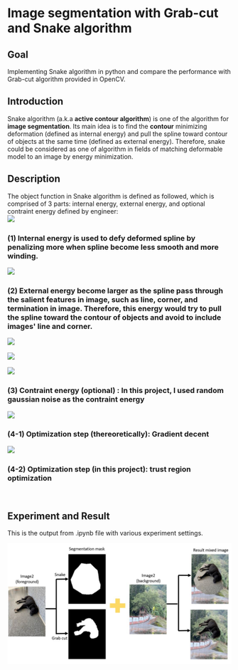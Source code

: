  <h1 align="left">Image segmentation with Grab-cut and Snake algorithm </h1>
<h2 align="center"> 
  
  ## Goal
Implementing Snake algorithm in python and compare the performance with Grab-cut algorithm provided in OpenCV.
 
  ## Introduction
  
 Snake algorithm (a.k.a **active contour algorithm**) is one of the algorithm for **image segmentation**. Its main idea is to find the **contour** minimizing deformation (defined as internal energy) and pull the spline toward contour of objects at the same time (defined as external energy). Therefore, snake could be considered as one of algorithm in fields of matching deformable model to an image by energy minimization.

 
  ## Description
 The object function in Snake algorithm is defined as followed, which is comprised of 3 parts: internal energy, external energy, and optional contraint energy defined by engineer:  
 ![](http://latex.codecogs.com/svg.latex?\int_{0}^{1}E_{snake}(v(s))\mathrm{d}s=\int_{0}^{1}(E_{internal}(v(s))+E_{external}(v(s))+E_{constraint}(v(s)))\mathrm{d}s)
 
 ### (1) Internal energy is used to defy deformed spline by penalizing more when spline become less smooth and more winding. 
 
 ![](http://latex.codecogs.com/svg.latex?E_{internal}=E_{uniformity}+E_{curvature}=\alpha(s)\left|v_{s}(s)\right|^{2}+\beta(s)\left|v_{ss}(s)\right|^{2})
 
  ### (2) External energy become larger as the spline pass through the salient features in image, such as line, corner, and termination in image. Therefore, this energy would try to pull the spline toward the contour of objects and avoid to include images' line and corner. 
  
 ![](http://latex.codecogs.com/svg.latex?E_{external}=E_{image}=w_{line}E_{line}+w_{edge}E_{edge}+w_{term}E_{term})

 ![](http://latex.codecogs.com/svg.latex?E_{line}=I(x,y))
 
 ![](http://latex.codecogs.com/svg.latex?E_{edge}=-\left|\mathbf{\nabla}I(x,y)\right|^{2}=-\left|\frac{\partial{I_{x}}}{\partial{x}}+\frac{\partial{I_{y}}}{\partial{y}}\right|^{2})
 
 ### (3) Contraint energy (optional) : In this project, I used random gaussian noise as the contraint energy 
 ![](http://latex.codecogs.com/svg.latex?E_{constraint}=G(\mu,\sigma))
 
 ### (4-1) Optimization step (thereoretically): Gradient decent
 ![](http://latex.codecogs.com/svg.latex?\bar{v(s)_{i}}\longleftarrow{v(s)_{i}-\mathbf{\nabla}E_{snake}v(s)_{i}}=v(s)_{i}-w_{internal}\mathbf{\nabla}E_{internal}v(s)_{i}-w_{external}\mathbf{\nabla}E_{external}v(s)_{i})

  ### (4-2) Optimization step (in this project): trust region optimization
 
 <p align="center">
 <img srchttps://github.com/ychuang1234/image-segmentation-with-grab-cut-and-snake-algorithm/blob/5ddcdb5a28b30120e567e35b57c5ed3f371123d4/TRO.JPG" height="80%">
 </p>

## Experiment and Result

This is the output from .ipynb file with various experiment settings.
<p align="center">
 <img src=https://github.com/ychuang1234/image-segmentation-with-grab-cut-and-snake-algorithm/blob/5a57fe4ae9e521f14e831821d398cf6ce723df8e/procedure.JPG " height="80%">
 </p>
